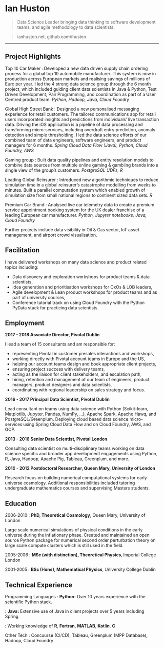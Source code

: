 Ian Huston
============

>  Data Science Leader bringing data thinking to software development teams, 
and agile methodology to data scientists.

> ianhuston.net, github.com/ihuston

----

Project Highlights
-------------------

Top 10 Car Maker
: Developed a new data driven supply chain ordering process for a global top 10 automobile manufacturer. 
This system is now in production across European markets and realising savings of millions of Euro per year. 
I led the 4 strong data science group through the 6 month project, which included guiding client data scientists in Java & Python, Test Driven Development, Pair Programming, and coordination as part of a User Centred product team. 
*Python, Hadoop, Java, Cloud Foundry*

Global High Street Bank
: Designed a new personalised messaging experience for retail customers. 
The tailored communications app for retail users incorporated insights and predictions from individuals’ live transaction data. 
Driving the iOS application is a pipeline of data processing and transforming micro-services, including overdraft entry prediction, anomaly detection and simple thresholding. 
I led the data science efforts of our combined team of data engineers, software engineers, and product managers for 6 months.
*Spring Cloud Data Flow (Java), Python, Cloud Foundry, AWS*

Gaming group
: Built data quality pipelines and entity resolution models to combine data sources from multiple online gaming & gambling brands into a single view of the group’s customers.
*PostgreSQL UDFs, R*

Leading Global Reinsurer
: Introduced new algorithmic techniques to reduce simulation time in a global reinsurer’s catastrophe modelling from weeks to minutes. 
Built a parallel computation system which enabled growth of simulation size from small national regions to continent sized data sets.
*R*

Premium Car Brand
: Analysed live car telemetry data to create a premium service appointment booking system for the UK dealer franchise of a leading European car manufacturer.
*Python, Jupyter notebooks, Java, Cloud Foundry*

Further projects include data visibility in Oil & Gas sector, IoT asset management, and airport crowd visualisation.


Facilitation
------------

I have delivered workshops on many data science and product related topics including:

- Data discovery and exploration workshops for product teams & data scientists,
- Idea generation and prioritisation workshops for CxOs & LOB leaders,
- Agile development & Lean product workshops for product teams and as part of university courses,
- Conference tutorial track on using Cloud Foundry with the Python PyData stack for practicing data scientists.


Employment
----------

**2017 - 2018 Associate Director, Pivotal Dublin**

I lead a team of 15 consultants 
and am responsible for: 

- representing Pivotal in customer presales interactions and workshops,
- working directly with Pivotal account teams in Europe and the US,
- helping our account teams design and book appropriate client projects, 
- ensuring project success with delivery teams,
- acting as the liaison for client stakeholders, and escalation path, 
- hiring, retention and management of our team of engineers, product managers, product designers and data scientists,
- coordinating with regional leadership on sales strategy and focus.


**2016 - 2017 Principal Data Scientist, Pivotal Dublin**

Lead consultant on teams using data science with Python (Scikit-learn, Matplotlib, Jupyter, Pandas, NumPy, ...), Apache Spark, Apache Hawq, and PostgreSQL/Greenplum. Deploying cloud based data science micro-services using Spring Cloud Data Flow and on Cloud Foundry, AWS, and GCP. 

**2013 - 2016 Senior Data Scientist, Pivotal London**

Consulting data scientist on multi-disciplinary teams working on data science specific and broader app development engagements using Python, R, Java, Hadoop, Apache Pig, Tableau, Greenplum, and more. 

**2010 - 2012 Postdoctoral Researcher, Queen Mary, University of London**

Research focus on building numerical computational systems for early universe cosmology. Additional responsibilities included tutoring undergraduate mathematics courses and supervising Masters students.


Education
---------

2006-2010 
:   **PhD, Theoretical Cosmology**, Queen Mary, University of London
    
   Large scale numerical simulations of physical conditions in the early universe during the inflationary phase. Created and maintained an open source Python package for numerical second order perturbation theory on large scale compute clusters which is still used in the field.
 
2005-2006
:   **MSc (with distinction), Theoretical Physics**, Imperial College London

2001-2005
:   **BSc (Hons), Mathematical Physics**, University College Dublin

Technical Experience
--------------------

Programming Languages
:   **Python:** Over 10 years experience with the scientific Python
    stack. 

:   **Java:** Extensive use of Java in client projects over 5 years including
    Spring.

:   Working knowledge of **R**, **Fortran**, **MATLAB**, **Kotlin**, **C**

[ref]: https://github.com/ihuston

Other Tech
:   Concourse (CI/CD), Tableau, Greenplum (MPP Database), Hadoop, Cloud Foundry
